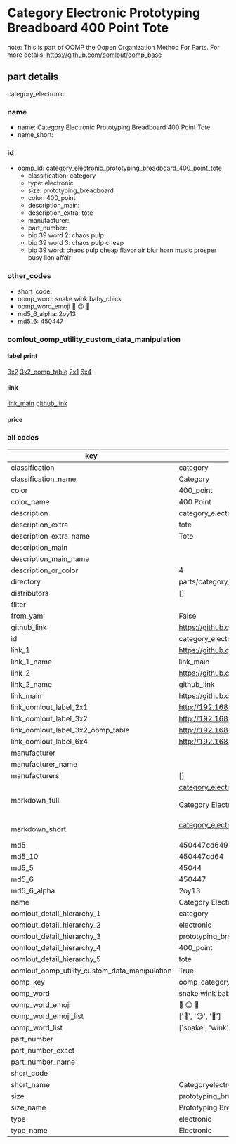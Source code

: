 # Category Electronic Prototyping Breadboard 400 Point Tote  

note: This is part of OOMP the Oopen Organization Method For Parts. For more details: https://github.com/oomlout/oomp_base

##  part details



category_electronic

### name
* name: Category Electronic Prototyping Breadboard 400 Point Tote
* name_short: 
### id
* oomp_id: category_electronic_prototyping_breadboard_400_point_tote
  * classification: category
  * type: electronic
  * size: prototyping_breadboard
  * color: 400_point
  * description_main: 
  * description_extra: tote
  * manufacturer: 
  * part_number: 
  * bip 39 word 2: chaos pulp
  * bip 39 word 3: chaos pulp cheap
  * bip 39 word: chaos pulp cheap flavor air blur horn music prosper busy lion affair

### other_codes
* short_code: 
* oomp_word: snake wink baby_chick
* oomp_word_emoji :snake: :wink: :baby_chick:
* md5_6_alpha: 2oy13
* md5_6: 450447






### oomlout_oomp_utility_custom_data_manipulation
#### label print
[3x2](http://192.168.1.245:1112/?label=oomp%202oy13)
[3x2_oomp_table](http://192.168.1.107:1112/?label=oomp%202oy13)
[2x1](http://192.168.1.242:1112/?label=oomp%202oy13)
[6x4](http://192.168.1.55:1112/?label=oomp%202oy13)    

#### link

[link_main](https://github.com/oomlout/oomlout_oomp_current_version_messy/tree/main/parts/category_electronic_prototyping_breadboard_400_point_tote) [github_link](https://github.com/oomlout/oomlout_oomp_part_src/tree/main/parts/category_electronic_prototyping_breadboard_400_point_tote)                             

#### price







### all codes 
| key | value |  
| --- | --- |  
| classification | category |  
| classification_name | Category |  
| color | 400_point |  
| color_name | 400 Point |  
| description | category_electronic |  
| description_extra | tote |  
| description_extra_name | Tote |  
| description_main |  |  
| description_main_name |  |  
| description_or_color | 4  |  
| directory | parts/category_electronic_prototyping_breadboard_400_point_tote |  
| distributors | [] |  
| filter |  |  
| from_yaml | False |  
| github_link | https://github.com/oomlout/oomlout_oomp_part_src/tree/main/parts/category_electronic_prototyping_breadboard_400_point_tote |  
| id | category_electronic_prototyping_breadboard_400_point_tote |  
| link_1 | https://github.com/oomlout/oomlout_oomp_current_version_messy/tree/main/parts/category_electronic_prototyping_breadboard_400_point_tote |  
| link_1_name | link_main |  
| link_2 | https://github.com/oomlout/oomlout_oomp_part_src/tree/main/parts/category_electronic_prototyping_breadboard_400_point_tote |  
| link_2_name | github_link |  
| link_main | https://github.com/oomlout/oomlout_oomp_current_version_messy/tree/main/parts/category_electronic_prototyping_breadboard_400_point_tote |  
| link_oomlout_label_2x1 | http://192.168.1.242:1112/?label=oomp%202oy13 |  
| link_oomlout_label_3x2 | http://192.168.1.245:1112/?label=oomp%202oy13 |  
| link_oomlout_label_3x2_oomp_table | http://192.168.1.107:1112/?label=oomp%202oy13 |  
| link_oomlout_label_6x4 | http://192.168.1.55:1112/?label=oomp%202oy13 |  
| manufacturer |  |  
| manufacturer_name |  |  
| manufacturers | [] |  
| markdown_full | [category_electronic_prototyping_breadboard_400_point_tote](https://github.com/oomlout/oomlout_oomp_current_version_messy/tree/main/parts/category_electronic_prototyping_breadboard_400_point_tote)<br>[](https://github.com/oomlout/oomlout_oomp_current_version_messy/tree/main/parts/category_electronic_prototyping_breadboard_400_point_tote)<br>[Category Electronic Prototyping Breadboard 400 Point Tote](https://github.com/oomlout/oomlout_oomp_current_version_messy/tree/main/parts/category_electronic_prototyping_breadboard_400_point_tote)<br><br> |  
| markdown_short | [category_electronic_prototyping_breadboard_400_point_tote](https://github.com/oomlout/oomlout_oomp_current_version_messy/tree/main/parts/category_electronic_prototyping_breadboard_400_point_tote)<br><br> |  
| md5 | 450447cd6491edb06182b58a4deb5932 |  
| md5_10 | 450447cd64 |  
| md5_5 | 45044 |  
| md5_6 | 450447 |  
| md5_6_alpha | 2oy13 |  
| name | Category Electronic Prototyping Breadboard 400 Point Tote |  
| oomlout_detail_hierarchy_1 | category |  
| oomlout_detail_hierarchy_2 | electronic |  
| oomlout_detail_hierarchy_3 | prototyping_breadboard |  
| oomlout_detail_hierarchy_4 | 400_point |  
| oomlout_detail_hierarchy_5 | tote |  
| oomlout_oomp_utility_custom_data_manipulation | True |  
| oomp_key | oomp_category_electronic_prototyping_breadboard_400_point_tote |  
| oomp_word | snake wink baby_chick |  
| oomp_word_emoji | :snake: :wink: :baby_chick: |  
| oomp_word_emoji_list | [':snake:', ':wink:', ':baby_chick:'] |  
| oomp_word_list | ['snake', 'wink', 'baby_chick'] |  
| part_number |  |  
| part_number_exact |  |  
| part_number_name |  |  
| short_code |  |  
| short_name | Categoryelectronic |  
| size | prototyping_breadboard |  
| size_name | Prototyping Breadboard |  
| type | electronic |  
| type_name | Electronic |  
